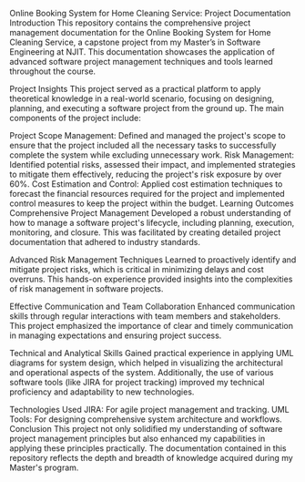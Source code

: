 Online Booking System for Home Cleaning Service: Project Documentation
Introduction
This repository contains the comprehensive project management documentation for the Online Booking System for Home Cleaning Service, a capstone project from my Master’s in Software Engineering at NJIT. This documentation showcases the application of advanced software project management techniques and tools learned throughout the course.

Project Insights
This project served as a practical platform to apply theoretical knowledge in a real-world scenario, focusing on designing, planning, and executing a software project from the ground up. The main components of the project include:

Project Scope Management: Defined and managed the project's scope to ensure that the project included all the necessary tasks to successfully complete the system while excluding unnecessary work.
Risk Management: Identified potential risks, assessed their impact, and implemented strategies to mitigate them effectively, reducing the project's risk exposure by over 60%.
Cost Estimation and Control: Applied cost estimation techniques to forecast the financial resources required for the project and implemented control measures to keep the project within the budget.
Learning Outcomes
Comprehensive Project Management
Developed a robust understanding of how to manage a software project's lifecycle, including planning, execution, monitoring, and closure. This was facilitated by creating detailed project documentation that adhered to industry standards.

Advanced Risk Management Techniques
Learned to proactively identify and mitigate project risks, which is critical in minimizing delays and cost overruns. This hands-on experience provided insights into the complexities of risk management in software projects.

Effective Communication and Team Collaboration
Enhanced communication skills through regular interactions with team members and stakeholders. This project emphasized the importance of clear and timely communication in managing expectations and ensuring project success.

Technical and Analytical Skills
Gained practical experience in applying UML diagrams for system design, which helped in visualizing the architectural and operational aspects of the system. Additionally, the use of various software tools (like JIRA for project tracking) improved my technical proficiency and adaptability to new technologies.

Technologies Used
JIRA: For agile project management and tracking.
UML Tools: For designing comprehensive system architecture and workflows.
Conclusion
This project not only solidified my understanding of software project management principles but also enhanced my capabilities in applying these principles practically. The documentation contained in this repository reflects the depth and breadth of knowledge acquired during my Master's program.

